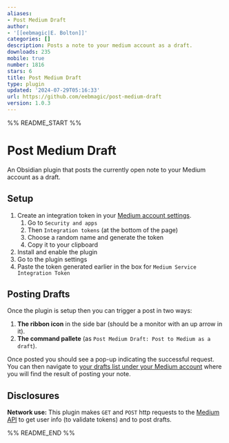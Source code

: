 ```yaml
---
aliases:
- Post Medium Draft
author:
- '[[eebmagic|E. Bolton]]'
categories: []
description: Posts a note to your medium account as a draft.
downloads: 235
mobile: true
number: 1816
stars: 6
title: Post Medium Draft
type: plugin
updated: '2024-07-29T05:16:33'
url: https://github.com/eebmagic/post-medium-draft
version: 1.0.3
---
```


%% README_START %%

# Post Medium Draft

An Obsidian plugin that posts the currently open note to your Medium account as a draft.

## Setup

1. Create an integration token in your [Medium account settings](https://medium.com/me/settings).
    1. Go to `Security and apps`
    2. Then `Integration tokens` (at the bottom of the page)
    3. Choose a random name and generate the token
    4. Copy it to your clipboard
2. Install and enable the plugin
3. Go to the plugin settings
4. Paste the token generated earlier in the box for `Medium Service Integration Token`

## Posting Drafts
Once the plugin is setup then you can trigger a post in two ways:
1. **The ribbon icon** in the side bar (should be a monitor with an up arrow in it).
2. **The command pallete** (as `Post Medium Draft: Post to Medium as a draft`).

Once posted you should see a pop-up indicating the successful request.
You can then navigate to [your drafts list under your Medium account](https://medium.com/me/stories/drafts) where you will find the result of posting your note.


## Disclosures
**Network use:** This plugin makes `GET` and `POST` http requests to the [Medium API](https://github.com/Medium/medium-api-docs) to get user info (to validate tokens) and to post drafts.


%% README_END %%